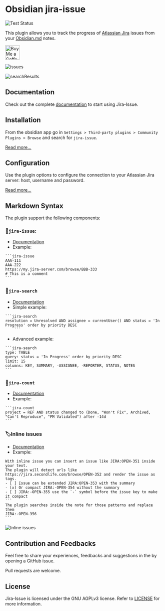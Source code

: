 # Obsidian jira-issue
![Test Status](https://github.com/rchl-pttrsn/obsidian-jira-tracker/actions/workflows/ci.yaml/badge.svg)


This plugin allows you to track the progress of [Atlassian Jira](https://www.atlassian.com/software/jira) issues from your [Obsidian.md](https://obsidian.md/) notes.

<a href='https://ko-fi.com/marc0l92' target='_blank'><img height='35' style='border:0px;height:46px;' src='https://az743702.vo.msecnd.net/cdn/kofi3.png' border='0' alt='Buy Me a Coffee'></a>

![issues](./assets/issues.png)

![searchResults](./assets/searchResults2.png)

## Documentation
Check out the complete [documentation](https://marc0l92.github.io/obsidian-jira-issue) to start using Jira-Issue.

## Installation
From the obsidian app go in `Settings > Third-party plugins > Community Plugins > Browse` and search for `jira-issue`.

[Read more...](https://marc0l92.github.io/obsidian-jira-issue/docs/get-started/installation)

## Configuration

Use the plugin options to configure the connection to your Atlassian Jira server: host, username and password.

[Read more...](https://marc0l92.github.io/obsidian-jira-issue/docs/get-started/basic-authentication)

## Markdown Syntax

The plugin support the following components:

### 📃`jira-issue`:
- [Documentation](https://marc0l92.github.io/obsidian-jira-issue/docs/components/jira-issue)
- Example:
````
```jira-issue
AAA-111
AAA-222
https://my.jira-server.com/browse/BBB-333
# This is a comment
```
````

### 🔎`jira-search`
- [Documentation](https://marc0l92.github.io/obsidian-jira-issue/docs/components/jira-search)
- Simple example:
````
```jira-search
resolution = Unresolved AND assignee = currentUser() AND status = 'In Progress' order by priority DESC
    ```
````
- Advanced example:
````
```jira-search
type: TABLE
query: status = 'In Progress' order by priority DESC
limit: 15
columns: KEY, SUMMARY, -ASSIGNEE, -REPORTER, STATUS, NOTES
```
````

### 🔢`jira-count`
- [Documentation](https://marc0l92.github.io/obsidian-jira-issue/docs/components/jira-count)
- Example:
````
```jira-count
project = REF AND status changed to (Done, "Won't Fix", Archived, "Can't Reproduce", "PM Validated") after -14d
```
````

### 🏷️Inline issues
- [Documentation](https://marc0l92.github.io/obsidian-jira-issue/docs/components/inline-issue)
- Example:
````
With inline issue you can insert an issue like JIRA:OPEN-351 inside your text.
The plugin will detect urls like https://jira.secondlife.com/browse/OPEN-352 and render the issue as tags.
- [ ] Issue can be extended JIRA:OPEN-353 with the summary
- [x] Or compact JIRA:-OPEN-354 without the summary
- [ ] JIRA:-OPEN-355 use the `-` symbol before the issue key to make it compact
```
The plugin searches inside the note for those patterns and replace them
JIRA:-OPEN-356
```
````
![Inline issues](./assets/inlineIssues.png)

## Contribution and Feedbacks

Feel free to share your experiences, feedbacks and suggestions in the by opening a GitHub issue.

Pull requests are welcome.

## License

Jira-Issue is licensed under the GNU AGPLv3 license. Refer to [LICENSE](https://github.com/rchl-pttrsn/obsidian-jira-issue/blob/master/LICENSE) for more information.
